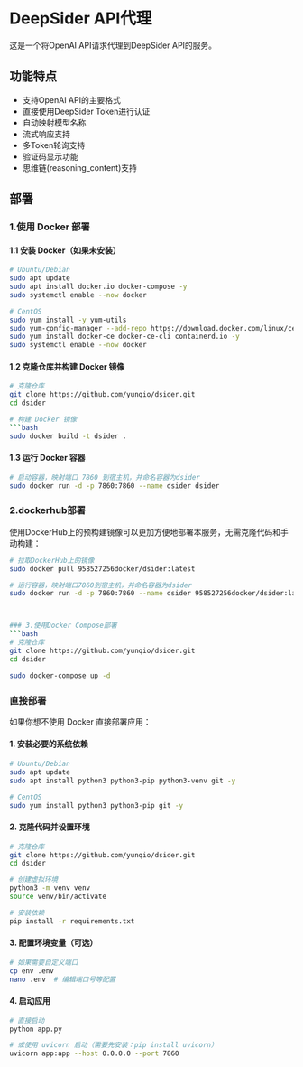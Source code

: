# DeepSider API代理

这是一个将OpenAI API请求代理到DeepSider API的服务。

## 功能特点

- 支持OpenAI API的主要格式
- 直接使用DeepSider Token进行认证
- 自动映射模型名称
- 流式响应支持
- 多Token轮询支持
- 验证码显示功能
- 思维链(reasoning_content)支持

## 部署
### 1.使用 Docker 部署

#### 1.1 安装 Docker（如果未安装）

```bash
# Ubuntu/Debian
sudo apt update
sudo apt install docker.io docker-compose -y
sudo systemctl enable --now docker

# CentOS
sudo yum install -y yum-utils
sudo yum-config-manager --add-repo https://download.docker.com/linux/centos/docker-ce.repo
sudo yum install docker-ce docker-ce-cli containerd.io -y
sudo systemctl enable --now docker
```

#### 1.2 克隆仓库并构建 Docker 镜像

```bash
# 克隆仓库
git clone https://github.com/yunqio/dsider.git
cd dsider

# 构建 Docker 镜像
```bash
sudo docker build -t dsider .
```

#### 1.3 运行 Docker 容器

```bash
# 启动容器，映射端口 7860 到宿主机，并命名容器为dsider
sudo docker run -d -p 7860:7860 --name dsider dsider
```
### 2.dockerhub部署

使用DockerHub上的预构建镜像可以更加方便地部署本服务，无需克隆代码和手动构建：

```bash
# 拉取DockerHub上的镜像
sudo docker pull 958527256docker/dsider:latest

# 运行容器，映射端口7860到宿主机，并命名容器为dsider
sudo docker run -d -p 7860:7860 --name dsider 958527256docker/dsider:latest



### 3.使用Docker Compose部署
```bash
# 克隆仓库
git clone https://github.com/yunqio/dsider.git
cd dsider

sudo docker-compose up -d


```

### 直接部署

如果你想不使用 Docker 直接部署应用：

#### 1. 安装必要的系统依赖

```bash
# Ubuntu/Debian
sudo apt update
sudo apt install python3 python3-pip python3-venv git -y

# CentOS
sudo yum install python3 python3-pip git -y
```

#### 2. 克隆代码并设置环境

```bash
# 克隆仓库
git clone https://github.com/yunqio/dsider.git
cd dsider

# 创建虚拟环境
python3 -m venv venv
source venv/bin/activate

# 安装依赖
pip install -r requirements.txt
```

#### 3. 配置环境变量（可选）

```bash
# 如果需要自定义端口
cp env .env
nano .env  # 编辑端口号等配置
```

#### 4. 启动应用

```bash
# 直接启动
python app.py

# 或使用 uvicorn 启动（需要先安装：pip install uvicorn）
uvicorn app:app --host 0.0.0.0 --port 7860
```

